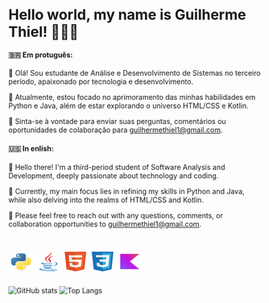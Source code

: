 # Hello world, my name is Guilherme Thiel! 🙋🏻‍♂️

#### 🇧🇷 Em protuguês:

📖 Olá! Sou estudante de Análise e Desenvolvimento de Sistemas no terceiro período, apaixonado por tecnologia e desenvolvimento.

💼 Atualmente, estou focado no aprimoramento das minhas habilidades em Python e Java, além de estar explorando o universo HTML/CSS e Kotlin. 

📧 Sinta-se à vontade para enviar suas perguntas, comentários ou oportunidades de colaboração para guilhermethiel1@gmail.com.

#### 🇺🇸 In enlish:

📖 Hello there! I'm a third-period student of Software Analysis and Development, deeply passionate about technology and coding. 

💼 Currently, my main focus lies in refining my skills in Python and Java, while also delving into the realms of HTML/CSS and Kotlin.

📧 Please feel free to reach out with any questions, comments, or collaboration opportunities to guilhermethiel1@gmail.com. 

## 

<div style="display: inline_block"><br>
  <img align="center" alt="python" height="40" width="50" src="https://raw.githubusercontent.com/devicons/devicon/master/icons/python/python-original.svg">
  <img align="center" alt="java" height="40" width="50" src="https://raw.githubusercontent.com/devicons/devicon/master/icons/java/java-original.svg">
  <img align="center" alt="HTML" height="40" width="50" src="https://raw.githubusercontent.com/devicons/devicon/master/icons/html5/html5-original.svg">
  <img align="center" alt="CSS" height="40" width="50" src="https://raw.githubusercontent.com/devicons/devicon/master/icons/css3/css3-original.svg">
  <img align="center" alt="kotlin" height="40" width="50" src="https://raw.githubusercontent.com/devicons/devicon/master/icons/kotlin/kotlin-original.svg">
</div>

##

![GitHub stats](https://github-readme-stats.vercel.app/api?username=ThielG&theme=dark&show_icons=true)
![Top Langs](https://github-readme-stats.vercel.app/api/top-langs/?username=ThielG&theme=dark&layout=donut-vertical)
